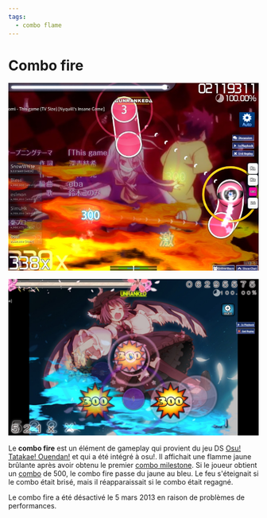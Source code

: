 ```yaml
---
tags:
  - combo flame
---
```


# Combo fire

![](img/combo-fire.jpg "Combo fire jaune, orange et rouge (combo inférieur à 500)")

![](img/blue-combo-fire.jpg "Combo fire bleu (au-dessus de 500 combo)")

Le **combo fire** est un élément de gameplay qui provient du jeu DS [Osu! Tatakae! Ouendan!](/wiki/iNiS_games) et qui a été intégré à osu!. Il affichait une flamme jaune brûlante après avoir obtenu le premier [combo milestone](/wiki/Glossary/Combo_milestone). Si le joueur obtient un [combo](/wiki/Glossary/Combo_(score_multiplicateur)) de 500, le combo fire passe du jaune au bleu. Le feu s'éteignait si le combo était brisé, mais il réapparaissait si le combo était regagné.

Le combo fire a été désactivé le 5 mars 2013 en raison de problèmes de performances.
